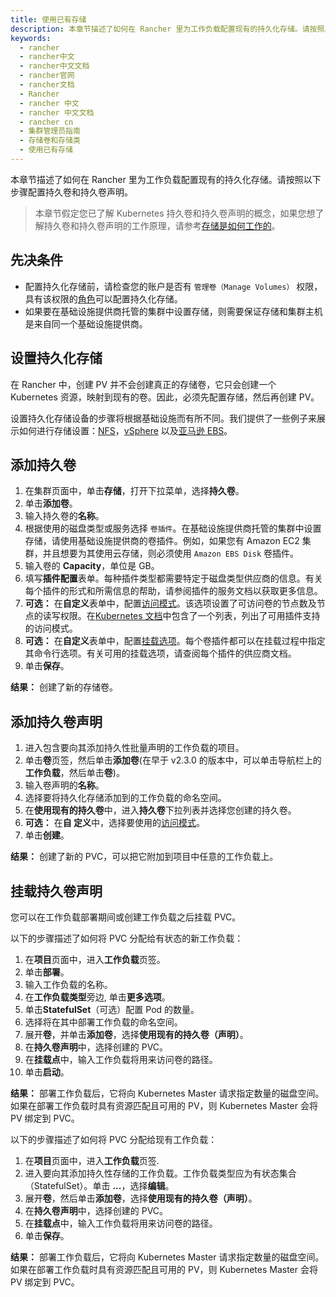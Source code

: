 ```yaml
---
title: 使用已有存储
description: 本章节描述了如何在 Rancher 里为工作负载配置现有的持久化存储。请按照以下步骤配置持久卷和持久卷声明。
keywords:
  - rancher
  - rancher中文
  - rancher中文文档
  - rancher官网
  - rancher文档
  - Rancher
  - rancher 中文
  - rancher 中文文档
  - rancher cn
  - 集群管理员指南
  - 存储卷和存储类
  - 使用已有存储
---
```


本章节描述了如何在 Rancher 里为工作负载配置现有的持久化存储。请按照以下步骤配置持久卷和持久卷声明。

> 本章节假定您已了解 Kubernetes 持久卷和持久卷声明的概念，如果您想了解持久卷和持久卷声明的工作原理，请参考[存储是如何工作的](/docs/rancher2/cluster-admin/volumes-and-storage/how-storage-works/)。

## 先决条件

- 配置持久化存储前，请检查您的账户是否有 `管理卷（Manage Volumes）` 权限，具有该权限的[角色](/docs/rancher2/admin-settings/rbac/cluster-project-roles/)可以配置持久化存储。
- 如果要在基础设施提供商托管的集群中设置存储，则需要保证存储和集群主机是来自同一个基础设施提供商。

## 设置持久化存储

在 Rancher 中，创建 PV 并不会创建真正的存储卷，它只会创建一个 Kubernetes 资源，映射到现有的卷。因此，必须先配置存储，然后再创建 PV。

设置持久化存储设备的步骤将根据基础设施而有所不同。我们提供了一些例子来展示如何进行存储设置：[NFS](/docs/rancher2/cluster-admin/volumes-and-storage/examples/nfs/)，[vSphere](/docs/rancher2/cluster-admin/volumes-and-storage/examples/vsphere/) 以及[亚马逊 EBS](/docs/rancher2/cluster-admin/volumes-and-storage/examples/ebs/)。

## 添加持久卷

1. 在集群页面中，单击**存储**，打开下拉菜单，选择**持久卷**。
1. 单击**添加卷**。
1. 输入持久卷的**名称**。
1. 根据使用的磁盘类型或服务选择 `卷插件`。在基础设施提供商托管的集群中设置存储，请使用基础设施提供商的卷插件。例如，如果您有 Amazon EC2 集群，并且想要为其使用云存储，则必须使用 `Amazon EBS Disk` 卷插件。
1. 输入卷的 **Capacity**，单位是 GB。
1. 填写**插件配置**表单。每种插件类型都需要特定于磁盘类型供应商的信息。有关每个插件的形式和所需信息的帮助，请参阅插件的服务文档以获取更多信息。
1. **可选：** 在**自定义**表单中，配置[访问模式](https://kubernetes.io/docs/concepts/storage/persistent-volumes/#access-modes)。该选项设置了可访问卷的节点数及节点的读写权限。在[Kubernetes 文档](https://kubernetes.io/docs/concepts/storage/persistent-volumes/#access-modes)中包含了一个列表，列出了可用插件支持的访问模式。
1. **可选：** 在**自定义**表单中，配置[挂载选项](https://kubernetes.io/docs/concepts/storage/persistent-volumes/#mount-options)。每个卷插件都可以在挂载过程中指定其命令行选项。有关可用的挂载选项，请查阅每个插件的供应商文档。
1. 单击**保存**。

**结果：** 创建了新的存储卷。

## 添加持久卷声明

1. 进入包含要向其添加持久性批量声明的工作负载的项目。
1. 单击**卷**页签，然后单击**添加卷**(在早于 v2.3.0 的版本中，可以单击导航栏上的**工作负载**，然后单击**卷**)。
1. 输入卷声明的**名称**。
1. 选择要将持久化存储添加到的工作负载的命名空间。
1. 在**使用现有的持久卷**中，进入**持久卷**下拉列表并选择您创建的持久卷。
1. **可选：** 在**自 定义**中，选择要使用的[访问模式](https://kubernetes.io/docs/concepts/storage/persistent-volumes/#access-modes)。
1. 单击**创建**。

**结果：** 创建了新的 PVC，可以把它附加到项目中任意的工作负载上。

## 挂载持久卷声明

您可以在工作负载部署期间或创建工作负载之后挂载 PVC。

以下的步骤描述了如何将 PVC 分配给有状态的新工作负载：

1. 在**项目**页面中，进入**工作负载**页签。
1. 单击**部署**。
1. 输入工作负载的名称。
1. 在**工作负载类型**旁边, 单击**更多选项**。
1. 单击**StatefulSet**（可选）配置 Pod 的数量。
1. 选择将在其中部署工作负载的命名空间。
1. 展开**卷**，并单击**添加卷**，选择**使用现有的持久卷（声明）**。
1. 在**持久卷声明**中，选择创建的 PVC。
1. 在**挂载点**中，输入工作负载将用来访问卷的路径。
1. 单击**启动**。

**结果：** 部署工作负载后，它将向 Kubernetes Master 请求指定数量的磁盘空间。如果在部署工作负载时具有资源匹配且可用的 PV，则 Kubernetes Master 会将 PV 绑定到 PVC。

以下的步骤描述了如何将 PVC 分配给现有工作负载：

1. 在**项目**页面中，进入**工作负载**页签.
1. 进入要向其添加持久性存储的工作负载。工作负载类型应为有状态集合（StatefulSet）。单击 **...**，选择**编辑**。
1. 展开**卷**，然后单击**添加卷**，选择**使用现有的持久卷（声明）**。
1. 在**持久卷声明**中，选择创建的 PVC。
1. 在**挂载点**中，输入工作负载将用来访问卷的路径。
1. 单击**保存**。

**结果：** 部署工作负载后，它将向 Kubernetes Master 请求指定数量的磁盘空间。如果在部署工作负载时具有资源匹配且可用的 PV，则 Kubernetes Master 会将 PV 绑定到 PVC。
